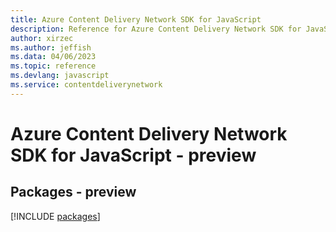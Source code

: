 ```yaml
---
title: Azure Content Delivery Network SDK for JavaScript
description: Reference for Azure Content Delivery Network SDK for JavaScript
author: xirzec
ms.author: jeffish
ms.data: 04/06/2023
ms.topic: reference
ms.devlang: javascript
ms.service: contentdeliverynetwork
---
```

# Azure Content Delivery Network SDK for JavaScript - preview
## Packages - preview
[!INCLUDE [packages](content-delivery-network-index.md)]